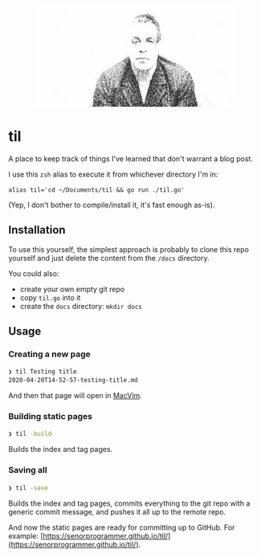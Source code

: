 <p align="center">
    <img src="./till.jpg?raw=true" title="till" alt="WTF" width="400" height="200" />
</p>

# til

A place to keep track of things I've learned that don't warrant a blog post.

I use this `zsh` alias to execute it from whichever directory I'm in:

```shell
alias til='cd ~/Documents/til && go run ./til.go'
```

(Yep, I don't bother to compile/install it, it's fast enough as-is).

## Installation

To use this yourself, the simplest approach is probably to clone this repo yourself and just delete the content from the `/docs` directory.

You could also:

* create your own empty git repo
* copy `til.go` into it
* create the `docs` directory: `mkdir docs`

## Usage

### Creating a new page

```bash
❯ til Testing title
2020-04-20T14-52-57-testing-title.md
```

And then that page will open in [MacVim](https://macvim-dev.github.io/macvim/).

### Building static pages

```bash
❯ til -build
```

Builds the index and tag pages.

### Saving all

```bash
❯ til -save
```

Builds the index and tag pages, commits everything to the git repo with a generic commit message, and pushes it all up to the remote repo.

And now the static pages are ready for committing up to GitHub. For example: [https://senorprogrammer.github.io/til/](https://senorprogrammer.github.io/til/).
